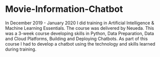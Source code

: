 # Movie-Information-Chatbot
In December 2019 - January 2020 I did training in Artificial Intelligence & Machine Learning Essentials. The course was delivered by Neueda. This was a 3-week course developing skills in Python, Data Preparation, Data and Cloud Platforms, Building and Deploying Chatbots. As part of this course I had to develop a chatbot using the technology and skills learned during training. 
